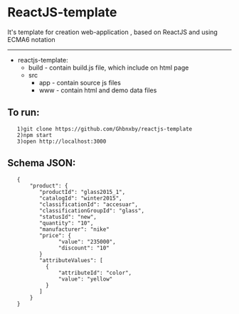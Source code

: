 # ReactJS-template

It's template for creation web-application , based on ReactJS and using ECMA6 notation

* * *

*   reactjs-template:
    - build - contain build.js file, which include on html page
    - src
        - app - contain source js files
        - www - contain html and demo data files
        
## To run: 
       1)git clone https://github.com/Ghbnxby/reactjs-template
       2)npm start
       3)open http://localhost:3000
       
## Schema JSON:
       
       {
           "product": {
              "productId": "glass2015_1",
              "catalogId": "winter2015",
              "classificationId": "accesuar",
              "classificationGroupId": "glass",
              "statusId": "new",
              "quantity": "10",
              "manufacturer": "nike"
              "price": { 
                    "value": "235000",
                    "discount": "10"
              }
              "attributeValues": [
                {
                    "attributeId": "color",
                    "value": "yellow"
                }       
              ]
           }
       }    